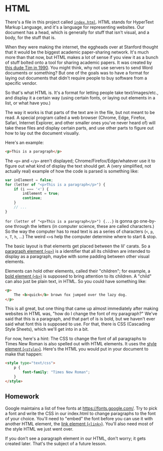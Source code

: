 # HTML

There's a file in this project called [`index.html`](../index.html).  HTML stands for HyperText Markup Language, and it's a language for representing websites.  Our document has a head, which is generally for stuff that isn't visual, and a body, for the stuff that is.

When they were making the internet, the eggheads over at Stanford thought that it would be the biggest academic paper-sharing network.  It's much more than that now, but HTML makes a lot of sense if you view it as a bunch of stuff bolted onto a tool for sharing academic papers.  It was created by [this dude Tim in 1990](https://en.wikipedia.org/wiki/HTML#Development).  You might think, why not use servers to send Word documents or something?  But one of the goals was to have a format for laying out documents that didn't require people to buy software from a specific vendor.

So that's what HTML is.  It's a format for letting people take text/images/etc., and display it a certain way (using certain fonts, or laying out elements in a list, or what have you.)

The way it works is that parts of the text are in the file, but not meant to be read.  A special program called a web browser (Chrome, Edge, Firefox, Safari, Internet Explorer, and other smaller ones you've never heard of) will take these files and display certain parts, and use other parts to figure out how to lay out the document visually.

Here's an example:

```html
<p>This is a paragraph</p>
```

The `<p>` and `</p>` aren't displayed; Chrome/Firefox/Edge/whatever use it to figure out what kind of display the text should get.  A (very simplified, not actually real) example of how the code is parsed is something like:

```javascript
var inElement = false;
for (letter of "<p>This is a paragraph</p>") {
    if (i === '<') {
        inElement = true;
        continue;
    }
    // ...
}
```

`for (letter of "<p>This is a paragraph</p>") {...}` is gonna go one-by-one through the letters (in computer science, these are called characters.)  So the way the computer has to read text is as a series of characters (`<`, `p`, `>`, `T`, `h`, ...)  The weird `<>`s help the computer determine where to start & stop.

The basic layout is that elements get placed between the lil' carats.  So a [paragraph element (`<p>`)](https://developer.mozilla.org/en-US/docs/Web/HTML/Element/p) is a identifier that all its children are intended to display as a paragraph, maybe with some padding between other visual elements.

Elements can hold other elements, called their "children"; for example, a [bold element (`<b>`)](https://developer.mozilla.org/en-US/docs/Web/HTML/Element/b) is supposed to bring attention to its children.  A "child" can also just be plain text, in HTML.  So you could have something like:

```html
<p>
    The <b>quick</b> brown fox jumped over the lazy dog.
</p>
```

This is all great, but one thing that came up almost immediately after making websites in HTML was, "how do I change the font of my paragraph?"  We've said that this is a paragraph, and that part of is is bold, but we haven't ever said what font this is supposed to use.  For that, there is CSS (Cascading Style Sheets), which we'll get into in a bit.

For now, here's a hint:  The CSS to change the font of all paragraphs to Times New Roman is also spelled out with HTML elements.  It uses the [style element (`<style>`)](https://developer.mozilla.org/en-US/docs/Web/HTML/Element/style).  Here's the HTML you would put in your document to make that happen:

```html
<style type="text/css">
    p {
        font-family: "Times New Roman";
    }
</style>
```

## Homework

Google maintains a list of free fonts at https://fonts.google.com/.  Try to pick a font and write the CSS in our index.html to change paragraphs to the font of your choice.  You'll need to "embed" the font before you can use it with another HTML element, the [link element (`<link>`)](https://developer.mozilla.org/en-US/docs/Web/HTML/Element/link).  You'll also need most of the style HTML we just went over.

If you don't see a paragraph element in our HTML, don't worry; it gets created later.  That's the subject of a future lesson.